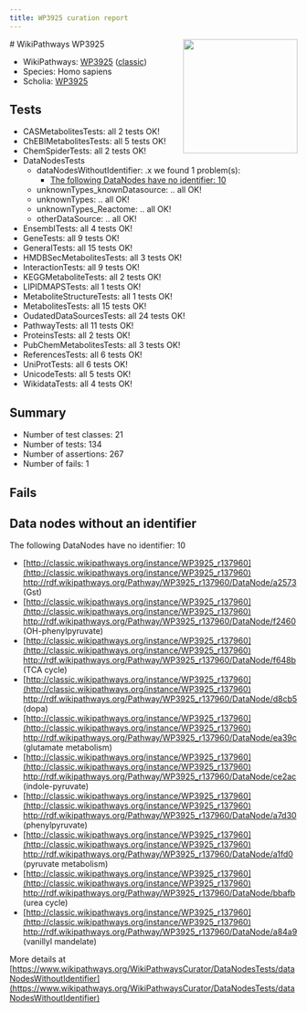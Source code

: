 ```yaml
---
title: WP3925 curation report
---
```


<img style="float: right; width: 200px" src="https://upload.wikimedia.org/wikipedia/commons/thumb/8/83/Wplogo_with_text_500.png/640px-Wplogo_with_text_500.png" />
# WikiPathways WP3925

* WikiPathways: [WP3925](https://wikipathways.org/pathways/WP3925) ([classic](https://classic.wikipathways.org/instance/WP3925))
* Species: Homo sapiens
* Scholia: [WP3925](https://scholia.toolforge.org/wikipathways/WP3925)
## Tests
* CASMetabolitesTests: all 2 tests OK!
* ChEBIMetabolitesTests: all 5 tests OK!
* ChemSpiderTests: all 2 tests OK!
* DataNodesTests
    * dataNodesWithoutIdentifier: .x we found 1 problem(s):
        * [The following DataNodes have no identifier: 10](#8792c490)
    * unknownTypes_knownDatasource: .. all OK!
    * unknownTypes: .. all OK!
    * unknownTypes_Reactome: .. all OK!
    * otherDataSource: .. all OK!
* EnsemblTests: all 4 tests OK!
* GeneTests: all 9 tests OK!
* GeneralTests: all 15 tests OK!
* HMDBSecMetabolitesTests: all 3 tests OK!
* InteractionTests: all 9 tests OK!
* KEGGMetaboliteTests: all 2 tests OK!
* LIPIDMAPSTests: all 1 tests OK!
* MetaboliteStructureTests: all 1 tests OK!
* MetabolitesTests: all 15 tests OK!
* OudatedDataSourcesTests: all 24 tests OK!
* PathwayTests: all 11 tests OK!
* ProteinsTests: all 2 tests OK!
* PubChemMetabolitesTests: all 3 tests OK!
* ReferencesTests: all 6 tests OK!
* UniProtTests: all 6 tests OK!
* UnicodeTests: all 5 tests OK!
* WikidataTests: all 4 tests OK!


## Summary

* Number of test classes: 21
* Number of tests: 134
* Number of assertions: 267
* Number of fails: 1

## Fails

<a name="8792c490" />

## Data nodes without an identifier

The following DataNodes have no identifier: 10

* [http://classic.wikipathways.org/instance/WP3925_r137960](http://classic.wikipathways.org/instance/WP3925_r137960) http://rdf.wikipathways.org/Pathway/WP3925_r137960/DataNode/a2573 (Gst)
* [http://classic.wikipathways.org/instance/WP3925_r137960](http://classic.wikipathways.org/instance/WP3925_r137960) http://rdf.wikipathways.org/Pathway/WP3925_r137960/DataNode/f2460 (OH-phenylpyruvate)
* [http://classic.wikipathways.org/instance/WP3925_r137960](http://classic.wikipathways.org/instance/WP3925_r137960) http://rdf.wikipathways.org/Pathway/WP3925_r137960/DataNode/f648b (TCA cycle)
* [http://classic.wikipathways.org/instance/WP3925_r137960](http://classic.wikipathways.org/instance/WP3925_r137960) http://rdf.wikipathways.org/Pathway/WP3925_r137960/DataNode/d8cb5 (dopa)
* [http://classic.wikipathways.org/instance/WP3925_r137960](http://classic.wikipathways.org/instance/WP3925_r137960) http://rdf.wikipathways.org/Pathway/WP3925_r137960/DataNode/ea39c (glutamate metabolism)
* [http://classic.wikipathways.org/instance/WP3925_r137960](http://classic.wikipathways.org/instance/WP3925_r137960) http://rdf.wikipathways.org/Pathway/WP3925_r137960/DataNode/ce2ac (indole-pyruvate)
* [http://classic.wikipathways.org/instance/WP3925_r137960](http://classic.wikipathways.org/instance/WP3925_r137960) http://rdf.wikipathways.org/Pathway/WP3925_r137960/DataNode/a7d30 (phenylpyruvate)
* [http://classic.wikipathways.org/instance/WP3925_r137960](http://classic.wikipathways.org/instance/WP3925_r137960) http://rdf.wikipathways.org/Pathway/WP3925_r137960/DataNode/a1fd0 (pyruvate metabolism)
* [http://classic.wikipathways.org/instance/WP3925_r137960](http://classic.wikipathways.org/instance/WP3925_r137960) http://rdf.wikipathways.org/Pathway/WP3925_r137960/DataNode/bbafb (urea cycle)
* [http://classic.wikipathways.org/instance/WP3925_r137960](http://classic.wikipathways.org/instance/WP3925_r137960) http://rdf.wikipathways.org/Pathway/WP3925_r137960/DataNode/a84a9 (vanillyl mandelate)


More details at [https://www.wikipathways.org/WikiPathwaysCurator/DataNodesTests/dataNodesWithoutIdentifier](https://www.wikipathways.org/WikiPathwaysCurator/DataNodesTests/dataNodesWithoutIdentifier)

